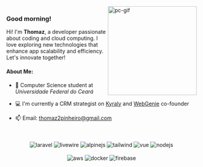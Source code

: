 <img align="right" height="235em" alt="pc-gif" src="https://bestanimations.com/media/computers/614012262funny-computer-animated-gif-16.gif">

### Good morning!

Hi! I'm __Thomaz__, a developer passionate about coding and cloud computing. I love exploring new technologies that enhance app scalability and efficiency. Let's innovate together!

#### About Me:

- 📖 Computer Science student at _Universidade Federal do Ceará_

- 💻 I'm currently a CRM strategist on [Kyraly](https://kyraly.com/) and [WebGenie](https://webgenie.com.br/) co-founder

- 📫 Email: thomaz2pinheiro@gmail.com

##
  
<div align="center" style="display: inline_block"><br>
  <img align="center" alt="laravel" src="https://img.shields.io/badge/laravel-%23FF2D20.svg?style=for-the-badge&logo=laravel&logoColor=white">
  <img align="center" alt="livewire" src="https://img.shields.io/badge/livewire-4e56a6?style=for-the-badge&logo=livewire&logoColor=white">
  <img align="center" alt="alpinejs" src="https://img.shields.io/badge/Alpine%20JS-8BC0D0?style=for-the-badge&logo=alpinedotjs&logoColor=black">
  <img align="center" alt="tailwind" src="https://img.shields.io/badge/tailwindcss-%2338B2AC.svg?style=for-the-badge&logo=tailwind-css&logoColor=white">
  <img align="center" alt="vue" src="https://img.shields.io/badge/Vue%20js-35495E?style=for-the-badge&logo=vuedotjs&logoColor=4FC08D">
  <img align="center" alt="nodejs" src="https://img.shields.io/badge/Node.js-43853D?style=for-the-badge&logo=node.js&logoColor=white">
</div>

<div align="center" style="display: inline_block"><br>
  <img align="center" alt="aws" src="https://img.shields.io/badge/Amazon_AWS-FF9900?style=for-the-badge&logo=amazonaws&logoColor=white">
  <img align="center" alt="docker" src="https://img.shields.io/badge/Docker-2CA5E0?style=for-the-badge&logo=docker&logoColor=white">
  <img align="center" alt="firebase" src="https://img.shields.io/badge/firebase-ffca28?style=for-the-badge&logo=firebase&logoColor=black">
</div>


